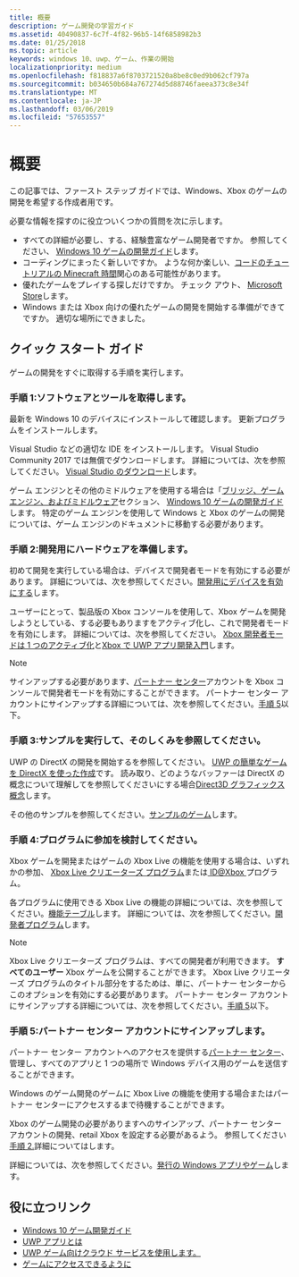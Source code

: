 ```yaml
---
title: 概要
description: ゲーム開発の学習ガイド
ms.assetid: 40490837-6c7f-4f82-96b5-14f6858982b3
ms.date: 01/25/2018
ms.topic: article
keywords: windows 10、uwp、ゲーム、作業の開始
localizationpriority: medium
ms.openlocfilehash: f818837a6f8703721520a8be8c0ed9b062cf797a
ms.sourcegitcommit: b034650b684a767274d5d88746faeea373c8e34f
ms.translationtype: MT
ms.contentlocale: ja-JP
ms.lasthandoff: 03/06/2019
ms.locfileid: "57653557"
---
```

# <a name="getting-started"></a>概要

この記事では、ファースト ステップ ガイドでは、Windows、Xbox のゲームの開発を希望する作成者用です。 

必要な情報を探すのに役立ついくつかの質問を次に示します。
* すべての詳細が必要し、する、経験豊富なゲーム開発者ですか。 参照してください、 [Windows 10 ゲームの開発ガイド](e2e.md)します。
* コーディングにまったく新しいですか。 ような何か楽しい、[コードのチュートリアルの Minecraft 時間](https://code.org/minecraft)関心のある可能性があります。
* 優れたゲームをプレイする探しだけですか。 チェック アウト、 [Microsoft Store](https://www.microsoft.com/store)します。
* Windows または Xbox 向けの優れたゲームの開発を開始する準備ができてですか。  適切な場所にできました。

## <a name="quick-start-guide"></a>クイック スタート ガイド

ゲームの開発をすぐに取得する手順を実行します。

### <a name="step-1-get-the-software-and-tools"></a>手順 1:ソフトウェアとツールを取得します。

最新を Windows 10 のデバイスにインストールして確認します。 更新プログラムをインストールします。

Visual Studio などの適切な IDE をインストールします。 Visual Studio Community 2017 では無償でダウンロードします。 詳細については、次を参照してください。 [Visual Studio のダウンロード](https://www.visualstudio.com/downloads/)します。

ゲーム エンジンとその他のミドルウェアを使用する場合は「[ブリッジ、ゲーム エンジン、およびミドルウェア](e2e.md#bridges-game-engines-and-middleware)セクション、 [Windows 10 ゲームの開発ガイド](e2e.md)します。 特定のゲーム エンジンを使用して Windows と Xbox のゲームの開発については、ゲーム エンジンのドキュメントに移動する必要があります。

### <a name="step-2-prepare-your-hardware-for-development"></a>手順 2:開発用にハードウェアを準備します。

初めて開発を実行している場合は、デバイスで開発者モードを有効にする必要があります。 詳細については、次を参照してください。[開発用にデバイスを有効にする](../get-started/enable-your-device-for-development.md)します。

ユーザーにとって、製品版の Xbox コンソールを使用して、Xbox ゲームを開発しようとしている、する必要もありますをアクティブ化し、これで開発者モードを有効にします。 詳細については、次を参照してください。 [Xbox 開発者モードは 1 つのアクティブ化](../xbox-apps/devkit-activation.md)と[Xbox で UWP アプリ開発入門](../xbox-apps/getting-started.md)します。 

> [!Note]
> サインアップする必要があります、[パートナー センター](https://partner.microsoft.com/dashboard)アカウントを Xbox コンソールで開発者モードを有効にすることができます。 パートナー センター アカウントにサインアップする詳細については、次を参照してください。[手順 5](#step-5-sign-up-for-a-partner-center-account)以下。

### <a name="step-3-run-a-sample-and-see-how-it-works"></a>手順 3:サンプルを実行して、そのしくみを参照してください。

UWP の DirectX の開発を開始するを参照してください。 [UWP の簡単なゲームを DirectX を使った作成](tutorial--create-your-first-uwp-directx-game.md)です。 読み取り、どのようなバッファーは DirectX の概念について理解してを参照してくださいにする場合[Direct3D グラフィックス概念](../graphics-concepts/index.md)します。

その他のサンプルを参照してください。[サンプルのゲーム](e2e.md#game-samples)します。

### <a name="step-4-consider-joining-a-program"></a>手順 4:プログラムに参加を検討してください。

Xbox ゲームを開発またはゲームの Xbox Live の機能を使用する場合は、いずれかの参加、 [Xbox Live クリエーターズ プログラム](https://developer.microsoft.com/games/xbox/xboxlive/creator)または[ ID@Xbox ](https://www.xbox.com/Developers/id)プログラム。 

各プログラムに使用できる Xbox Live の機能の詳細については、次を参照してください。[機能テーブル](../xbox-live/developer-program-overview.md#feature-table)します。 詳細については、次を参照してください。[開発者プログラム](e2e.md#developer-programs)します。

> [!Note]
> Xbox Live クリエーターズ プログラムは、すべての開発者が利用できます。 **すべてのユーザー** Xbox ゲームを公開することができます。 Xbox Live クリエーターズ プログラムのタイトル部分をするためは、単に、パートナー センターからこのオプションを有効にする必要があります。 パートナー センター アカウントにサインアップする詳細については、次を参照してください。[手順 5](#step-5-sign-up-for-a-partner-center-account)以下。

### <a name="step-5-sign-up-for-a-partner-center-account"></a>手順 5:パートナー センター アカウントにサインアップします。

パートナー センター アカウントへのアクセスを提供する[パートナー センター](https://partner.microsoft.com/dashboard)、管理し、すべてのアプリと 1 つの場所で Windows デバイス用のゲームを送信することができます。

Windows のゲーム開発のゲームに Xbox Live の機能を使用する場合またはパートナー センターにアクセスするまで待機することができます。

Xbox のゲーム開発の必要がありますへのサインアップ、パートナー センター アカウントの開発、retail Xbox を設定する必要があるよう。 参照してください[手順 2.](#step-2-prepare-your-hardware-for-development)詳細についてはします。

詳細については、次を参照してください。[発行の Windows アプリやゲーム](../publish/index.md)します。

## <a name="useful-links"></a>役に立つリンク

* [Windows 10 ゲーム開発ガイド](e2e.md)
* [UWP アプリとは](../get-started/universal-application-platform-guide.md)
* [UWP ゲーム向けクラウド サービスを使用します。](cloud-for-games.md)
* [ゲームにアクセスできるように](accessibility-for-games.md)